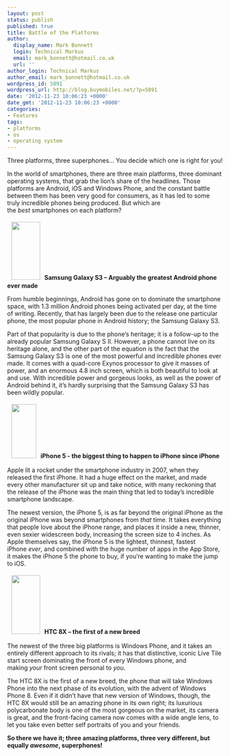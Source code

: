 ```yaml
---
layout: post
status: publish
published: true
title: Battle of the Platforms
author:
  display_name: Mark Bonnett
  login: Technical Markus
  email: mark_bonnett@hotmail.co.uk
  url: ''
author_login: Technical Markus
author_email: mark_bonnett@hotmail.co.uk
wordpress_id: 5891
wordpress_url: http://blog.buymobiles.net/?p=5891
date: '2012-11-23 10:06:23 +0000'
date_gmt: '2012-11-23 10:06:23 +0000'
categories:
- Features
tags:
- platforms
- os
- operating system
---
```

<p><span class="postStandFirst">Three platforms, three superphones... You decide which one is right for you!</span></p>
<p>In the world of smartphones, there are three main platforms, three dominant operating systems, that grab the lion&rsquo;s share of the headlines. Those platforms are Android, iOS and Windows Phone, and the constant battle between them has been very good for consumers, as it has led to some truly incredible phones being produced. But which are the&nbsp;<em>best</em>&nbsp;smartphones on each platform?</p>
<p><strong><img class="alignleft" style="margin: 5px 10px;" src="http://www.buymobilephones.net/prodimg/samsung_s3_tmb.jpg" alt="" width="67" height="135" />Samsung Galaxy S3&nbsp;&ndash; Arguably the greatest Android phone ever made</strong></p>
<p>From humble beginnings, Android has gone on to dominate the smartphone space, with 1.3 million Android phones being activated per day, at the time of writing. Recently, that has largely been due to the release one particular phone, the most popular phone in Android history; the Samsung Galaxy S3.</p>
<p>Part of that popularity is due to the phone&rsquo;s heritage; it is a follow-up to the already popular Samsung Galaxy S II. However, a phone cannot live on its heritage alone, and the other part of the equation is the fact that the Samsung Galaxy S3 is one of the most powerful and incredible phones ever made. It comes with a quad-core Exynos processor to give it masses of power, and an enormous 4.8 inch screen, which is both beautiful to look at and use. With incredible power and gorgeous looks, as well as the power of Android behind it, it&rsquo;s hardly surprising that the Samsung Galaxy S3 has been wildly popular.</p>
<p><strong><img class="alignleft" style="margin: 5px 10px;" src="http://www.buymobilephones.net/prodimg/iphone_5_tmb.jpg" alt="" width="58" height="126" />iPhone 5&nbsp;- the biggest thing to happen to iPhone since iPhone</strong></p>
<p>Apple lit a rocket under the smartphone industry in 2007, when they released the first iPhone. It had a huge effect on the market, and made every other manufacturer sit up and take notice, with many reckoning that the release of the iPhone was the main thing that led to today&rsquo;s incredible smartphone landscape.</p>
<p>The newest version, the iPhone 5, is as far beyond the original iPhone as the original iPhone was beyond smartphones from&nbsp;<em>that</em>&nbsp;time. It takes everything that people love about the iPhone range, and places it inside a new, thinner, even sexier widescreen body, increasing the screen size to 4 inches. As Apple themselves say, the iPhone 5 is the lightest, thinnest, fastest iPhone&nbsp;<em>ever</em>, and combined with the huge number of apps in the App Store, it makes the iPhone 5 the phone to buy, if you&rsquo;re wanting to make the jump to iOS.</p>
<p><strong><img class="alignleft" style="margin: 5px 10px;" src="http://www.buymobilephones.net/prodimg/htc_8x_blue_tmb.jpg" alt="" width="67" height="137" />HTC 8X&nbsp;&ndash; the first of a new breed</strong></p>
<p>The newest of the three big platforms is Windows Phone, and it takes an entirely different approach to its rivals; it has that distinctive, iconic Live Tile start screen dominating the front of every Windows phone, and making&nbsp;<em>your</em>&nbsp;front screen personal to&nbsp;<em>you</em>.</p>
<p>The HTC 8X is the first of a new breed, the phone that will take Windows Phone into the next phase of its evolution, with the advent of Windows Phone 8. Even if it didn&rsquo;t have that new version of Windows, though, the HTC 8X would still be an amazing phone in its own right; its luxurious polycarbonate body is one of the most gorgeous on the market, its camera is great, and the front-facing camera now comes with a wide angle lens, to let you take even better self portraits of you and your friends.</p>
<p><strong>So there we have it; three amazing platforms, three very different, but equally&nbsp;<em>awesome</em>, superphones!</strong></p>
